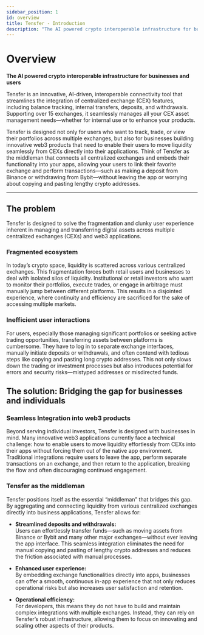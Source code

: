 ```yaml
---
sidebar_position: 1
id: overview
title: Tensfer - Introduction
description: "The AI powered crypto interoperable infrastructure for businesses and users"
---
```


# Overview

**The AI powered crypto interoperable infrastructure for businesses and users**

Tensfer is an innovative, AI-driven, interoperable connectivity tool that streamlines the integration of centralized exchange (CEX) features, including balance tracking, internal transfers, deposits, and withdrawals. Supporting over 15 exchanges, it seamlessly manages all your CEX asset management needs—whether for internal use or to enhance your products.

Tensfer is designed not only for users who want to track, trade, or view their portfolios across multiple exchanges, but also for businesses building innovative web3 products that need to enable their users to move liquidity seamlessly from CEXs directly into their applications. Think of Tensfer as the middleman that connects all centralized exchanges and embeds their functionality into your apps, allowing your users to link their favorite exchange and perform transactions—such as making a deposit from Binance or withdrawing from Bybit—without leaving the app or worrying about copying and pasting lengthy crypto addresses.

---

## The problem

Tensfer is designed to solve the fragmentation and clunky user experience inherent in managing and transferring digital assets across multiple centralized exchanges (CEXs) and web3 applications.

### Fragmented ecosystem

In today’s crypto space, liquidity is scattered across various centralized exchanges. This fragmentation forces both retail users and businesses to deal with isolated silos of liquidity. Institutional or retail investors who want to monitor their portfolios, execute trades, or engage in arbitrage must manually jump between different platforms. This results in a disjointed experience, where continuity and efficiency are sacrificed for the sake of accessing multiple markets.

### Inefficient user interactions

For users, especially those managing significant portfolios or seeking active trading opportunities, transferring assets between platforms is cumbersome. They have to log in to separate exchange interfaces, manually initiate deposits or withdrawals, and often contend with tedious steps like copying and pasting long crypto addresses. This not only slows down the trading or investment processes but also introduces potential for errors and security risks—mistyped addresses or misdirected funds.

## The solution: Bridging the gap for businesses and individuals

### Seamless Integration into web3 products

Beyond serving individual investors, Tensfer is designed with businesses in mind. Many innovative web3 applications currently face a technical challenge: how to enable users to move liquidity effortlessly from CEXs into their apps without forcing them out of the native app environment. Traditional integrations require users to leave the app, perform separate transactions on an exchange, and then return to the application, breaking the flow and often discouraging continued engagement.

### Tensfer as the middleman

Tensfer positions itself as the essential “middleman” that bridges this gap. By aggregating and connecting liquidity from various centralized exchanges directly into business applications, Tensfer allows for:

- **Streamlined deposits and withdrawals:**  
  Users can effortlessly transfer funds—such as moving assets from Binance or Bybit and many other major exchanges—without ever leaving the app interface. This seamless integration eliminates the need for manual copying and pasting of lengthy crypto addresses and reduces the friction associated with manual processes.

- **Enhanced user experience:**  
  By embedding exchange functionalities directly into apps, businesses can offer a smooth, continuous in-app experience that not only reduces operational risks but also increases user satisfaction and retention.

- **Operational efficiency:**  
  For developers, this means they do not have to build and maintain complex integrations with multiple exchanges. Instead, they can rely on Tensfer’s robust infrastructure, allowing them to focus on innovating and scaling other aspects of their products.

